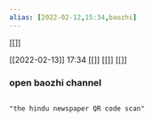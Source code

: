 ```yaml
---
alias: [2022-02-12,15:34,baozhi]
---
```

[[]]

[[2022-02-13]] 17:34 [[]] [[]] [[]]
### open baozhi channel
<a rel='nofollow' href='https://www.qr-code-generator.com' border='0' style='cursor:default'></a><img src='https://chart.googleapis.com/chart?cht=qr&chl=https%3A%2F%2Ft.me%2Fbaozhitk&chs=180x180&choe=UTF-8&chld=L|2' alt=''>
```query
"the hindu newspaper QR code scan"
```